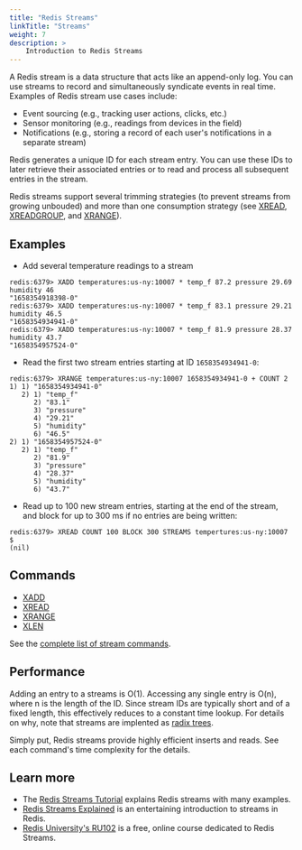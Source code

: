 ```yaml
---
title: "Redis Streams"
linkTitle: "Streams"
weight: 7
description: >
    Introduction to Redis Streams
---
```


A Redis stream is a data structure that acts like an append-only log. You can use streams to record and simultaneously syndicate events in real time. Examples of Redis stream use cases include:

* Event sourcing (e.g., tracking user actions, clicks, etc.)
* Sensor monitoring (e.g., readings from devices in the field) 
* Notifications (e.g., storing a record of each user's notifications in a separate stream)

Redis generates a unique ID for each stream entry. You can use these IDs to later retrieve their associated entries or to read and process all subsequent entries in the stream.

Redis streams support several trimming strategies (to prevent streams from growing unbouded) and more than one consumption strategy (see [XREAD](/commands/xread), [XREADGROUP](/commands/xreadgroup), and [XRANGE](/commands/xrange)).

## Examples

* Add several temperature readings to a stream
```
redis:6379> XADD temperatures:us-ny:10007 * temp_f 87.2 pressure 29.69 humidity 46
"1658354918398-0"
redis:6379> XADD temperatures:us-ny:10007 * temp_f 83.1 pressure 29.21 humidity 46.5
"1658354934941-0"
redis:6379> XADD temperatures:us-ny:10007 * temp_f 81.9 pressure 28.37 humidity 43.7
"1658354957524-0"
```

* Read the first two stream entries starting at ID `1658354934941-0`:
```
redis:6379> XRANGE temperatures:us-ny:10007 1658354934941-0 + COUNT 2
1) 1) "1658354934941-0"
   2) 1) "temp_f"
      2) "83.1"
      3) "pressure"
      4) "29.21"
      5) "humidity"
      6) "46.5"
2) 1) "1658354957524-0"
   2) 1) "temp_f"
      2) "81.9"
      3) "pressure"
      4) "28.37"
      5) "humidity"
      6) "43.7"
``` 

* Read up to 100 new stream entries, starting at the end of the stream, and block for up to 300 ms if no entries are being written:
```
redis:6379> XREAD COUNT 100 BLOCK 300 STREAMS tempertures:us-ny:10007 $
(nil)
```

## Commands

* [XADD](/commands/xadd)
* [XREAD](/commands/xread)
* [XRANGE](/commands/xrange) 
* [XLEN](/commands/xlen)
 
See the [complete list of stream commands](https://redis.io/commands/?group=stream).

## Performance

Adding an entry to a streams is O(1). Accessing any single entry is O(n), where n is the length of the ID. Since stream IDs are typically short and of a fixed length, this effectively reduces to a constant time lookup. For details on why, note that streams are implented as [radix trees](https://en.wikipedia.org/wiki/Radix_tree).

Simply put, Redis streams provide highly efficient inserts and reads. See each command's time complexity for the details.

## Learn more

* The [Redis Streams Tutorial](/docs/data-types/streams-tutorial.md) explains Redis streams with many examples.
* [Redis Streams Explained](https://www.youtube.com/watch?v=Z8qcpXyMAiA) is an entertaining introduction to streams in Redis.
* [Redis University's RU102](https://university.redis.com/courses/ru101/) is a free, online course dedicated to Redis Streams.
